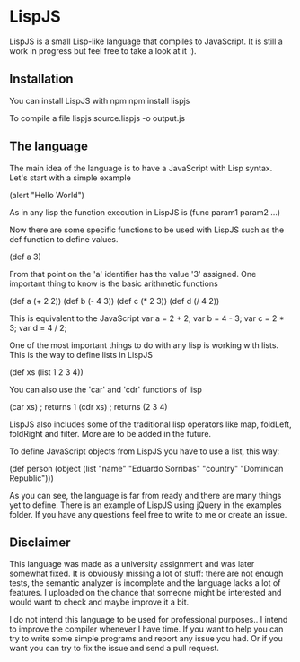 LispJS
======

LispJS is a small Lisp-like language that compiles to JavaScript. It is still a work in progress
but feel free to take a look at it :).


Installation
------------

You can install LispJS with npm
  npm install lispjs

To compile a file
  lispjs source.lispjs -o output.js

The language
------------

The main idea of the language is to have a JavaScript with Lisp syntax.
Let's start with a simple example

  (alert "Hello World")

As in any lisp the function execution in LispJS is (func param1 param2 ...)

Now there are some specific functions to be used with LispJS such as the def function
to define values.

  (def a 3)

From that point on the 'a' identifier has the value '3' assigned. One important thing
to know is the basic arithmetic functions

  (def a (+ 2 2))
  (def b (- 4 3))
  (def c (\* 2 3))
  (def d (/ 4 2))

This is equivalent to the JavaScript
  var a = 2 + 2;
  var b = 4 - 3;
  var c = 2 * 3;
  var d = 4 / 2;

One of the most important things to do with any lisp is working with lists.
This is the way to define lists in LispJS

  (def xs (list 1 2 3 4))

You can also use the 'car' and 'cdr' functions of lisp

  (car xs) ; returns 1
  (cdr xs) ; returns (2 3 4)

LispJS also includes some of the traditional lisp operators like map, foldLeft, 
foldRight and filter. More are to be added in the future.

To define JavaScript objects from LispJS you have to use a list, this way:

  (def person (object (list
       "name" "Eduardo Sorribas"
       "country" "Dominican Republic")))

As you can see, the language is far from ready and there are many things yet
to define. There is an example of LispJS using jQuery in the examples folder.
If you have any questions feel free to write to me or create an issue.

Disclaimer
----------

This language was made as a university assignment and was later somewhat fixed.
It is obviously missing a lot of stuff: there are not enough tests, the semantic
analyzer is incomplete and the language lacks a lot of features. I uploaded on 
the chance that someone might be interested and would want to check and maybe 
improve it a bit.

I do not intend this language to be used for professional purposes.. I intend 
to improve the compiler whenever I have time. If you want to help you can try 
to write some simple programs and report any issue you had. Or if you want you 
can try to fix the issue and send a pull request.
